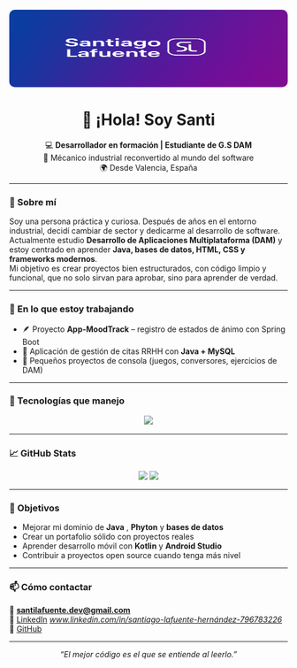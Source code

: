 <p align="center">
  <img src="Banner1.png" alt="Banner" width="100%" height= "140" style="border-radius:10px;">
</p>


<h1 align="center">👋 ¡Hola! Soy Santi</h1>


<p align="center">
  💻 <strong>Desarrollador en formación | Estudiante de G.S DAM</strong><br>
  🔧 Mécanico industrial reconvertido al mundo del software<br>
  🌍 Desde Valencia, España
</p>

---

### 🚀 Sobre mí

Soy una persona práctica y curiosa. Después de años en el entorno industrial, decidí cambiar de sector y dedicarme al desarrollo de software.  
Actualmente estudio **Desarrollo de Aplicaciones Multiplataforma (DAM)** y estoy centrado en aprender **Java, bases de datos, HTML, CSS y frameworks modernos**.  
Mi objetivo es crear proyectos bien estructurados, con código limpio y funcional, que no solo sirvan para aprobar, sino para aprender de verdad.

---

### 🧠 En lo que estoy trabajando

- 🪶 Proyecto **App-MoodTrack** – registro de estados de ánimo con Spring Boot  
- 💼 Aplicación de gestión de citas RRHH con **Java + MySQL**  
- 🧮 Pequeños proyectos de consola (juegos, conversores, ejercicios de DAM)

---

### 🧰 Tecnologías que manejo

<p align="center">
  <img src="https://skillicons.dev/icons?i=java,python,html,css,mysql,git,github,linux,vscode,idea,windows" />
</p>

---

### 📈 GitHub Stats

<p align="center">
  <img src="https://github-readme-stats.vercel.app/api?username=santilafu&show_icons=true&theme=tokyonight" height="160" />
  <img src="https://github-readme-stats.vercel.app/api/top-langs/?username=santilafu&layout=compact&theme=tokyonight" height="160" />
</p>

---

### 🌱 Objetivos

- Mejorar mi dominio de **Java** , **Phyton** y **bases de datos**
- Crear un portafolio sólido con proyectos reales  
- Aprender desarrollo móvil con **Kotlin** y **Android Studio**  
- Contribuir a proyectos open source cuando tenga más nivel

---

### 📫 Cómo contactar

📧 **santilafuente.dev@gmail.com**  
💼 [LinkedIn](https://www.linkedin.com) *www.linkedin.com/in/santiago-lafuente-hernández-796783226*  
🐙 [GitHub](https://github.com/santilafu)

---

<p align="center">
  <em>“El mejor código es el que se entiende al leerlo.”</em>
</p>


<!--
**santilafu/santilafu** is a ✨ _special_ ✨ repository because its `README.md` (this file) appears on your GitHub profile.

Here are some ideas to get you started:

- 🔭 I’m currently working on ...
- 🌱 I’m currently learning ...
- 👯 I’m looking to collaborate on ...
- 🤔 I’m looking for help with ...
- 💬 Ask me about ...
- 📫 How to reach me: ...
- 😄 Pronouns: ...
- ⚡ Fun fact: ...
-->
